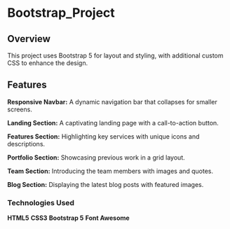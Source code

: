 # Bootstrap_Project

## Overview

 This project uses Bootstrap 5 for layout and styling, with additional custom CSS to enhance the design.
 
 ## Features
 
**Responsive Navbar:** A dynamic navigation bar that collapses for smaller screens.

**Landing Section:** A captivating landing page with a call-to-action button.

**Features Section:** Highlighting key services with unique icons and descriptions.

**Portfolio Section:** Showcasing previous work in a grid layout.

**Team Section:** Introducing the team members with images and quotes.

**Blog Section:** Displaying the latest blog posts with featured images.

### Technologies Used
**HTML5**
**CSS3**
**Bootstrap 5**
**Font Awesome**
